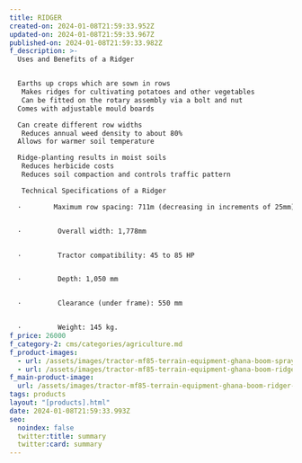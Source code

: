 ```yaml
---
title: RIDGER
created-on: 2024-01-08T21:59:33.952Z
updated-on: 2024-01-08T21:59:33.967Z
published-on: 2024-01-08T21:59:33.982Z
f_description: >-
  Uses and Benefits of a Ridger


  Earths up crops which are sown in rows
   Makes ridges for cultivating potatoes and other vegetables                                                                                  
   Can be fitted on the rotary assembly via a bolt and nut
  Comes with adjustable mould boards 

  Can create different row widths
   Reduces annual weed density to about 80%
  Allows for warmer soil temperature                                                                                                                        

  Ridge-planting results in moist soils                                                                                                                          Reduces volunteer crops
   Reduces herbicide costs                                                                                                                                          Erosion can be reduced by maintaining the ridge height
   Reduces soil compaction and controls traffic pattern

   Technical Specifications of a Ridger

  ·        Maximum row spacing: 711m (decreasing in increments of 25mm)


  ·         Overall width: 1,778mm


  ·         Tractor compatibility: 45 to 85 HP


  ·         Depth: 1,050 mm


  ·         Clearance (under frame): 550 mm


  ·         Weight: 145 kg.
f_price: 26000
f_category-2: cms/categories/agriculture.md
f_product-images:
  - url: /assets/images/tractor-mf85-terrain-equipment-ghana-boom-sprayer-ridgeragric-gotogh.com.jpg
  - url: /assets/images/tractor-mf85-terrain-equipment-ghana-boom-ridger-sprayer-agric-gotogh.com.jpg
f_main-product-image:
  url: /assets/images/tractor-mf85-terrain-equipment-ghana-boom-ridger-sprayer-agric-gotogh.com.jpg
tags: products
layout: "[products].html"
date: 2024-01-08T21:59:33.993Z
seo:
  noindex: false
  twitter:title: summary
  twitter:card: summary
---
```


